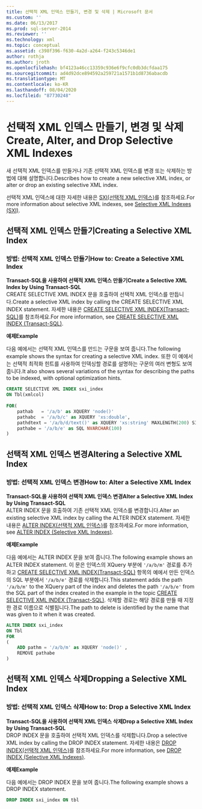 ```yaml
---
title: 선택적 XML 인덱스 만들기, 변경 및 삭제 | Microsoft 문서
ms.custom: ''
ms.date: 06/13/2017
ms.prod: sql-server-2014
ms.reviewer: ''
ms.technology: xml
ms.topic: conceptual
ms.assetid: c398f396-f630-4a2d-a264-f243c5346de1
author: rothja
ms.author: jroth
ms.openlocfilehash: bf4123a46cc13359c936e6f9cfc0db3dcfdaa175
ms.sourcegitcommit: ad4d92dce894592a259721a1571b1d8736abacdb
ms.translationtype: MT
ms.contentlocale: ko-KR
ms.lasthandoff: 08/04/2020
ms.locfileid: "87730248"
---
```

# <a name="create-alter-and-drop-selective-xml-indexes"></a><span data-ttu-id="f34ff-102">선택적 XML 인덱스 만들기, 변경 및 삭제</span><span class="sxs-lookup"><span data-stu-id="f34ff-102">Create, Alter, and Drop Selective XML Indexes</span></span>
  <span data-ttu-id="f34ff-103">새 선택적 XML 인덱스를 만들거나 기존 선택적 XML 인덱스를 변경 또는 삭제하는 방법에 대해 설명합니다.</span><span class="sxs-lookup"><span data-stu-id="f34ff-103">Describes how to create a new selective XML index, or alter or drop an existing selective XML index.</span></span>  
  
 <span data-ttu-id="f34ff-104">선택적 XML 인덱스에 대한 자세한 내용은 [SXI&#40;선택적 XML 인덱스&#41;](selective-xml-indexes-sxi.md)를 참조하세요.</span><span class="sxs-lookup"><span data-stu-id="f34ff-104">For more information about selective XML indexes, see [Selective XML Indexes &#40;SXI&#41;](selective-xml-indexes-sxi.md).</span></span>  
  
##  <a name="creating-a-selective-xml-index"></a><a name="create"></a> <span data-ttu-id="f34ff-105">선택적 XML 인덱스 만들기</span><span class="sxs-lookup"><span data-stu-id="f34ff-105">Creating a Selective XML Index</span></span>  
  
### <a name="how-to-create-a-selective-xml-index"></a><span data-ttu-id="f34ff-106">방법: 선택적 XML 인덱스 만들기</span><span class="sxs-lookup"><span data-stu-id="f34ff-106">How to: Create a Selective XML Index</span></span>  
 <span data-ttu-id="f34ff-107">**Transact-SQL을 사용하여 선택적 XML 인덱스 만들기**</span><span class="sxs-lookup"><span data-stu-id="f34ff-107">**Create a Selective XML Index by Using Transact-SQL**</span></span>  
 <span data-ttu-id="f34ff-108">CREATE SELECTIVE XML INDEX 문을 호출하여 선택적 XML 인덱스를 만듭니다.</span><span class="sxs-lookup"><span data-stu-id="f34ff-108">Create a selective XML index by calling the CREATE SELECTIVE XML INDEX statement.</span></span> <span data-ttu-id="f34ff-109">자세한 내용은 [CREATE SELECTIVE XML INDEX&#40;Transact-SQL&#41;](/sql/t-sql/statements/create-selective-xml-index-transact-sql)를 참조하세요.</span><span class="sxs-lookup"><span data-stu-id="f34ff-109">For more information, see [CREATE SELECTIVE XML INDEX &#40;Transact-SQL&#41;](/sql/t-sql/statements/create-selective-xml-index-transact-sql).</span></span>  
  
 <span data-ttu-id="f34ff-110">**예제**</span><span class="sxs-lookup"><span data-stu-id="f34ff-110">**Example**</span></span>  
  
 <span data-ttu-id="f34ff-111">다음 예에서는 선택적 XML 인덱스를 만드는 구문을 보여 줍니다.</span><span class="sxs-lookup"><span data-stu-id="f34ff-111">The following example shows the syntax for creating a selective XML index.</span></span> <span data-ttu-id="f34ff-112">또한 이 예에서는 선택적 최적화 힌트를 사용하여 인덱싱할 경로를 설명하는 구문의 여러 변형도 보여 줍니다.</span><span class="sxs-lookup"><span data-stu-id="f34ff-112">It also shows several variations of the syntax for describing the paths to be indexed, with optional optimization hints.</span></span>  
  
```sql  
CREATE SELECTIVE XML INDEX sxi_index  
ON Tbl(xmlcol)  
  
FOR(  
    pathab   = '/a/b' as XQUERY 'node()'  
    pathabc  = '/a/b/c' as XQUERY 'xs:double',   
    pathdtext = '/a/b/d/text()' as XQUERY 'xs:string' MAXLENGTH(200) SINGLETON  
    pathabe = '/a/b/e' as SQL NVARCHAR(100)  
)  
```  
  
  
  
##  <a name="altering-a-selective-xml-index"></a><a name="alter"></a> <span data-ttu-id="f34ff-113">선택적 XML 인덱스 변경</span><span class="sxs-lookup"><span data-stu-id="f34ff-113">Altering a Selective XML Index</span></span>  
  
### <a name="how-to-alter-a-selective-xml-index"></a><span data-ttu-id="f34ff-114">방법: 선택적 XML 인덱스 변경</span><span class="sxs-lookup"><span data-stu-id="f34ff-114">How to: Alter a Selective XML Index</span></span>  
 <span data-ttu-id="f34ff-115">**Transact-SQL을 사용하여 선택적 XML 인덱스 변경**</span><span class="sxs-lookup"><span data-stu-id="f34ff-115">**Alter a Selective XML Index by Using Transact-SQL**</span></span>  
 <span data-ttu-id="f34ff-116">ALTER INDEX 문을 호출하여 기존 선택적 XML 인덱스를 변경합니다.</span><span class="sxs-lookup"><span data-stu-id="f34ff-116">Alter an existing selective XML index by calling the ALTER INDEX statement.</span></span> <span data-ttu-id="f34ff-117">자세한 내용은 [ALTER INDEX&#40;선택적 XML 인덱스&#41;](../indexes/indexes.md)를 참조하세요.</span><span class="sxs-lookup"><span data-stu-id="f34ff-117">For more information, see [ALTER INDEX &#40;Selective XML Indexes&#41;](../indexes/indexes.md).</span></span>  
  
 <span data-ttu-id="f34ff-118">**예제**</span><span class="sxs-lookup"><span data-stu-id="f34ff-118">**Example**</span></span>  
  
 <span data-ttu-id="f34ff-119">다음 예에서는 ALTER INDEX 문을 보여 줍니다.</span><span class="sxs-lookup"><span data-stu-id="f34ff-119">The following example shows an ALTER INDEX statement.</span></span> <span data-ttu-id="f34ff-120">이 문은 인덱스의 XQuery 부분에 `'/a/b/m'` 경로를 추가하고 [CREATE SELECTIVE XML INDEX&#40;Transact-SQL&#41;](/sql/t-sql/statements/create-selective-xml-index-transact-sql) 항목의 예에서 만든 인덱스의 SQL 부분에서 `'/a/b/e'` 경로를 삭제합니다.</span><span class="sxs-lookup"><span data-stu-id="f34ff-120">This statement adds the path `'/a/b/m'` to the XQuery part of the index and deletes the path `'/a/b/e'` from the SQL part of the index created in the example in the topic [CREATE SELECTIVE XML INDEX &#40;Transact-SQL&#41;](/sql/t-sql/statements/create-selective-xml-index-transact-sql).</span></span> <span data-ttu-id="f34ff-121">삭제할 경로는 해당 경로를 만들 때 지정한 경로 이름으로 식별됩니다.</span><span class="sxs-lookup"><span data-stu-id="f34ff-121">The path to delete is identified by the name that was given to it when it was created.</span></span>  
  
```sql  
ALTER INDEX sxi_index  
ON Tbl  
FOR   
(  
    ADD pathm = '/a/b/m' as XQUERY 'node()' ,  
    REMOVE pathabe  
)  
```  
  
  
  
##  <a name="dropping-a-selective-xml-index"></a><a name="drop"></a> <span data-ttu-id="f34ff-122">선택적 XML 인덱스 삭제</span><span class="sxs-lookup"><span data-stu-id="f34ff-122">Dropping a Selective XML Index</span></span>  
  
### <a name="how-to-drop-a-selective-xml-index"></a><span data-ttu-id="f34ff-123">방법: 선택적 XML 인덱스 삭제</span><span class="sxs-lookup"><span data-stu-id="f34ff-123">How to: Drop a Selective XML Index</span></span>  
 <span data-ttu-id="f34ff-124">**Transact-SQL을 사용하여 선택적 XML 인덱스 삭제**</span><span class="sxs-lookup"><span data-stu-id="f34ff-124">**Drop a Selective XML Index by Using Transact-SQL**</span></span>  
 <span data-ttu-id="f34ff-125">DROP INDEX 문을 호출하여 선택적 XML 인덱스를 삭제합니다.</span><span class="sxs-lookup"><span data-stu-id="f34ff-125">Drop a selective XML index by calling the DROP INDEX statement.</span></span> <span data-ttu-id="f34ff-126">자세한 내용은 [DROP INDEX&#40;선택적 XML 인덱스&#41;](/sql/t-sql/statements/drop-index-selective-xml-indexes)를 참조하세요.</span><span class="sxs-lookup"><span data-stu-id="f34ff-126">For more information, see [DROP INDEX &#40;Selective XML Indexes&#41;](/sql/t-sql/statements/drop-index-selective-xml-indexes).</span></span>  
  
 <span data-ttu-id="f34ff-127">**예제**</span><span class="sxs-lookup"><span data-stu-id="f34ff-127">**Example**</span></span>  
  
 <span data-ttu-id="f34ff-128">다음 예에서는 DROP INDEX 문을 보여 줍니다.</span><span class="sxs-lookup"><span data-stu-id="f34ff-128">The following example shows a DROP INDEX statement.</span></span>  
  
```sql  
DROP INDEX sxi_index ON tbl  
```  
  
 
  
  
